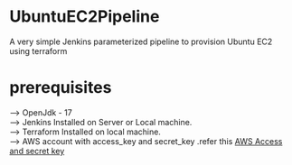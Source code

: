 # UbuntuEC2Pipeline

A very simple Jenkins parameterized pipeline to provision Ubuntu EC2 using terraform



# prerequisites

--> OpenJdk - 17\
--> Jenkins Installed on Server or Local machine.\
--> Terraform Installed on local machine.\
--> AWS account with access_key and secret_key .refer this [AWS Access and secret key](https://docs.aws.amazon.com/general/latest/gr/aws-sec-cred-types.html)



































